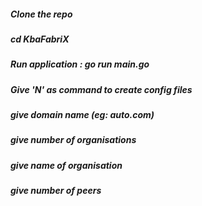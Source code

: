 #####  Clone the repo
#####  cd KbaFabriX
#####  Run application : go run main.go
#####  Give 'N' as command to create config files
#####  give domain name (eg: auto.com)
#####  give number of organisations
#####  give name of organisation
#####  give number of peers
